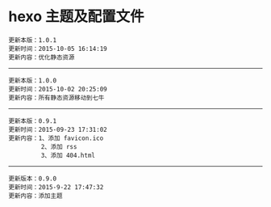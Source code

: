 # hexo 主题及配置文件 #

    更新本版：1.0.1
    更新时间：2015-10-05 16:14:19
    更新内容：优化静态资源

----------

    更新本版：1.0.0
    更新时间：2015-10-02 20:25:09
    更新内容：所有静态资源移动到七牛

----------

    更新本版：0.9.1
    更新时间：2015-09-23 17:31:02
    更新内容：1、添加 favicon.ico
             2、添加 rss
             3、添加 404.html

----------

    更新版本：0.9.0
    更新时间：2015-9-22 17:47:32
    更新内容：添加主题